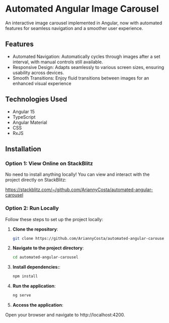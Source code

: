 # Automated Angular Image Carousel

An interactive image carousel implemented in Angular, now with automated features for seamless navigation and a smoother user experience.

## Features

- Automated Navigation: Automatically cycles through images after a set interval, with manual controls still available.
- Responsive Design: Adapts seamlessly to various screen sizes, ensuring usability across devices.
- Smooth Transitions: Enjoy fluid transitions between images for an enhanced visual experience

## Technologies Used

- Angular 15
- TypeScript
- Angular Material
- CSS
- RxJS

## Installation

### Option 1: View Online on StackBlitz
No need to install anything locally! You can view and interact with the project directly on StackBlitz:

https://stackblitz.com/~/github.com/AriannyCosta/automated-angular-carousel

### Option 2: Run Locally
Follow these steps to set up the project locally:

1. **Clone the repository**:
   ```bash
   git clone https://github.com/AriannyCosta/automated-angular-carousel.git

2. **Navigate to the project directory**:
   ```bash
   cd automated-angular-carousel

3. **Install dependencies:**:
   ```bash
   npm install

2. **Run the application**:
   ```bash
   ng serve


2. **Access the application**: 

Open your browser and navigate to http://localhost:4200.
